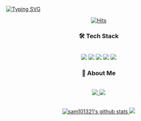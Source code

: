 

[![Typing SVG](https://readme-typing-svg.demolab.com?font=Lobster&size=60&duration=4000&pause=1200&color=2E94F5FF&center=true&vCenter=true&width=1000&height=80&lines=Hi+I'm+Frontend+Developer)](https://git.io/typing-svg)

<div align="center">
 
[![Hits](https://hits.seeyoufarm.com/api/count/incr/badge.svg?url=https%3A%2F%2Fgithub.com%2FYunDoo%2Fhit-counter&count_bg=%2367AEFD&title_bg=%234B81FF&icon=smugmug.svg&icon_color=%23FFFFFF&title=hits&edge_flat=false)](https://hits.seeyoufarm.com)
 
</div>
<div align="center">
 

</div>

 
 <div align="center">
  
<!--  #### Hello I'm SUMIN 👋 -->

<!-- As a 23-year-old junior developer<br />
My strength is the attitude of challenging new experiences <br /> 
without hesitation and executing them immediately. -->

### 🛠 Tech Stack 
<br />
<img src="https://img.shields.io/badge/HTML-E34F26?style=flat-square&logo=html5&logoColor=white"/>
<img src="https://img.shields.io/badge/CSS-1572B6?style=flat-square&logo=CSS3&logoColor=white"/>
<img src="https://img.shields.io/badge/JavaScript-F7DF1E?style=flat-square&logo=JavaScript&logoColor=black"/> 
<img src="https://img.shields.io/badge/TypeScript-3178C6?style=flat-square&logo=TypeScript&logoColor=white"/> 
<img src="https://img.shields.io/badge/React-61DAFB?style=flat-square&logo=React&logoColor=white"> 

</div>

<h3 align="center">🌊 About Me  </h3>
<div align="center">
  <br />
<a href="https://velog.io/@YunDoo"><img src="https://img.shields.io/badge/Blog-000000?style=flat-square&logo=Velog&logoColor=white"/> <a href=https://mail.google.com /><img src="https://img.shields.io/badge/Gmail-E34F26?style=flat-square&logo=gmail&logoColor=white"/> 
 </div>
 <br />
<div align="center">
 
![sam101321's github stats](https://github-readme-stats.vercel.app/api?username=YunDoo&show_icons=true)
<img src="https://github-readme-stats.vercel.app/api/top-langs/?username=sam101321&layout=compact&hide_border=true">

</div>
